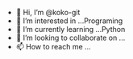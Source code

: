 - 👋 Hi, I’m @koko-git
- 👀 I’m interested in ...Programing
- 🌱 I’m currently learning ...Python
- 💞️ I’m looking to collaborate on ...
- 📫 How to reach me ...

<!---
koko-git/koko-git is a ✨ special ✨ repository because its `README.md` (this file) appears on your GitHub profile.
You can click the Preview link to take a look at your changes.
--->
